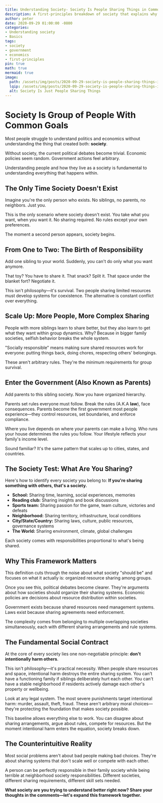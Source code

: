 ```yaml
---
title: Understanding Society- Society Is People Sharing Things in Common 
description: A first-principles breakdown of society that explains why politics and economics exist in the first place.
author: peter
date: 2020-09-29 01:00:00 -0800
categories:
- Understanding society
- Basics
tags:
- society
- government
- economics
- first-principles
pin: true
math: true
mermaid: true
image:
  path: /assets/img/posts/2020-09-29-society-is-people-sharing-things-in-common.png
  lqip: /assets/img/posts/2020-09-29-society-is-people-sharing-things-in-common.png
  alt: Society Is Just People Sharing Things
---
```


# Society Is Group of People With Common Goals
Most people struggle to understand politics and economics without understanding the thing that created both: **society**.

Without society, the current political debates become trivial. Economic policies seem random. Government actions feel arbitrary.

Understanding people and how they live as a society is fundamental to understanding everything that happens within.

## The Only Time Society Doesn't Exist

Imagine you're the only person who exists. No siblings, no parents, no neighbors. Just you.

This is the only scenario where society doesn't exist. You take what you want, when you want it. No sharing required. No rules except your own preferences.

The moment a second person appears, society begins.

## From One to Two: The Birth of Responsibility

Add one sibling to your world. Suddenly, you can't do only what you want anymore.

That toy? You have to share it. That snack? Split it. That space under the blanket fort? Negotiate it.

This isn't philosophy—it's survival. Two people sharing limited resources must develop systems for coexistence. The alternative is constant conflict over everything.

## Scale Up: More People, More Complex Sharing

People with more siblings learn to share better, but they also learn to get what they want within group dynamics. Why? Because in bigger family societies, selfish behavior breaks the whole system.

"Socially responsible" means making sure shared resources work for everyone: putting things back, doing chores, respecting others' belongings.

These aren't arbitrary rules. They're the minimum requirements for group survival.

## Enter the Government (Also Known as Parents)

Add parents to this sibling society. Now you have organized hierarchy.

Parents set rules everyone must follow. Break the rules (A.K.A **law**), face consequences. Parents become the first government most people experience—they control resources, set boundaries, and enforce compliance.

Where you live depends on where your parents can make a living. Who runs your house determines the rules you follow. Your lifestyle reflects your family's income level.

Sound familiar? It's the same pattern that scales up to cities, states, and countries.

## The Society Test: What Are You Sharing?

Here's how to identify every society you belong to: **If you're sharing something with others, that's a society.**

- **School:** Sharing time, learning, social experiences, memories
- **Reading club:** Sharing insights and book discussions  
- **Sports team:** Sharing passion for the game, team culture, victories and defeats
- **Neighborhood:** Sharing territory, infrastructure, local conditions
- **City/State/Country:** Sharing laws, culture, public resources, governance systems
- **The World:** Sharing environment, climate, global challenges

Each society comes with responsibilities proportional to what's being shared.

## Why This Framework Matters

This definition cuts through the noise about what society "should be" and focuses on what it actually is: organized resource sharing among groups.

Once you see this, political debates become clearer. They're arguments about how societies should organize their sharing systems. Economic policies are decisions about resource distribution within societies.

Government exists because shared resources need management systems. Laws exist because sharing agreements need enforcement.

The complexity comes from belonging to multiple overlapping societies simultaneously, each with different sharing arrangements and rule systems.

## The Fundamental Social Contract

At the core of every society lies one non-negotiable principle: **don't intentionally harm others**.

This isn't philosophy—it's practical necessity. When people share resources and space, intentional harm destroys the entire sharing system. You can't have a functioning family if siblings deliberately hurt each other. You can't have a stable neighborhood if residents actively damage each other's property or wellbeing.

Look at any legal system. The most severe punishments target intentional harm: murder, assault, theft, fraud. These aren't arbitrary moral choices—they're protecting the foundation that makes society possible.

This baseline allows everything else to work. You can disagree about sharing arrangements, argue about rules, compete for resources. But the moment intentional harm enters the equation, society breaks down.

## The Counterintuitive Reality

Most social problems aren't about bad people making bad choices. They're about sharing systems that don't scale well or compete with each other.

A person can be perfectly responsible in their family society while being terrible at neighborhood society responsibilities. Different societies, different sharing requirements, different skill sets needed.

**What society are you trying to understand better right now? Share your thoughts in the comments—let's expand this framework together.**
